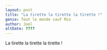```yaml
---
layout: post
title: "La tirette la tirette la tirette !"
genie: Tout le monde sauf Mio
author: Joel
altDate: ????
---
```


La tirette la tirette la tirette !
